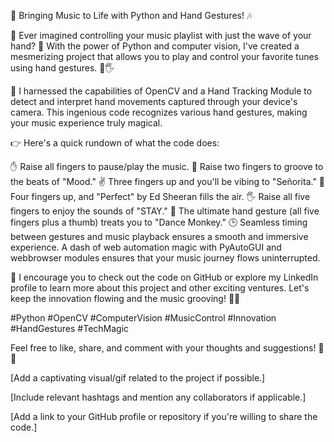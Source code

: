 🎵 Bringing Music to Life with Python and Hand Gestures! 🎶

🤖 Ever imagined controlling your music playlist with just the wave of your hand? 🌟 With the power of Python and computer vision, I've created a mesmerizing project that allows you to play and control your favorite tunes using hand gestures. 🎵🖐️

🎥 I harnessed the capabilities of OpenCV and a Hand Tracking Module to detect and interpret hand movements captured through your device's camera. This ingenious code recognizes various hand gestures, making your music experience truly magical.

👉 Here's a quick rundown of what the code does:

✋ Raise all fingers to pause/play the music.
🤘 Raise two fingers to groove to the beats of "Mood."
✌️ Three fingers up and you'll be vibing to "Señorita."
🖖 Four fingers up, and "Perfect" by Ed Sheeran fills the air.
🖐️ Raise all five fingers to enjoy the sounds of "STAY."
🤟 The ultimate hand gesture (all five fingers plus a thumb) treats you to "Dance Monkey."
🕒 Seamless timing between gestures and music playback ensures a smooth and immersive experience. A dash of web automation magic with PyAutoGUI and webbrowser modules ensures that your music journey flows uninterrupted.

🔗 I encourage you to check out the code on GitHub or explore my LinkedIn profile to learn more about this project and other exciting ventures. Let's keep the innovation flowing and the music grooving! 🚀🎶

#Python #OpenCV #ComputerVision #MusicControl #Innovation #HandGestures #TechMagic

Feel free to like, share, and comment with your thoughts and suggestions! 🎉🚀

[Add a captivating visual/gif related to the project if possible.]

[Include relevant hashtags and mention any collaborators if applicable.]

[Add a link to your GitHub profile or repository if you're willing to share the code.]
